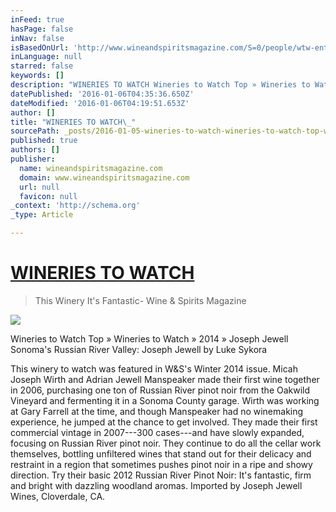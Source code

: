 ```yaml
---
inFeed: true
hasPage: false
inNav: false
isBasedOnUrl: 'http://www.wineandspiritsmagazine.com/S=0/people/wtw-entry/joseph-jewell'
inLanguage: null
starred: false
keywords: []
description: "WINERIES TO WATCH Wineries to Watch Top » Wineries to Watch » 2014 » Joseph Jewell    Sonoma’s Russian River Valley: Joseph Jewell by Luke Sykora \_\_\_luke_sykora"
datePublished: '2016-01-06T04:35:36.650Z'
dateModified: '2016-01-06T04:19:51.653Z'
author: []
title: "WINERIES TO WATCH\_"
sourcePath: _posts/2016-01-05-wineries-to-watch-wineries-to-watch-top-wineries-to-watch.md
published: true
authors: []
publisher:
  name: wineandspiritsmagazine.com
  domain: www.wineandspiritsmagazine.com
  url: null
  favicon: null
_context: 'http://schema.org'
_type: Article

---
```

# [WINERIES TO WATCH ][0]

> This Winery It's Fantastic- Wine & Spirits Magazine

![](https://the-grid-user-content.s3-us-west-2.amazonaws.com/76749a74-47ea-485f-a01b-c0f05dfe2e19.jpg)

Wineries to Watch Top » Wineries to Watch » 2014 » Joseph Jewell Sonoma's Russian River Valley: Joseph Jewell by Luke Sykora  

This winery to watch was featured in W&S's Winter 2014 issue. Micah Joseph Wirth and Adrian Jewell Manspeaker made their first wine together in 2006, purchasing one ton of Russian River pinot noir from the Oakwild Vineyard and fermenting it in a Sonoma County garage. Wirth was working at Gary Farrell at the time, and though Manspeaker had no winemaking experience, he jumped at the chance to get involved. They made their first commercial vintage in 2007---300 cases---and have slowly expanded, focusing on Russian River pinot noir. They continue to do all the cellar work themselves, bottling unfiltered wines that stand out for their delicacy and restraint in a region that sometimes pushes pinot noir in a ripe and showy direction. Try their basic 2012 Russian River Pinot Noir: It's fantastic, firm and bright with dazzling woodland aromas. Imported by Joseph Jewell Wines, Cloverdale, CA.

[0]: http://www.wineandspiritsmagazine.com/S=0/people/wtw-entry/joseph-jewell